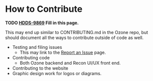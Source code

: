 # How to Contribute

**TODO [HDDS-9869](https://issues.apache.org/jira/browse/HDDS-9869) Fill in this page.**

This may end up similar to CONTRIBUTING.md in the Ozone repo, but should document all the ways to contribute outside of code as well.
- Testing and filing issues
    - This may link to the [Report an Issue](report-an-issue) page.
- Contributing code
    - Both Ozone backend and Recon UI/UX front end.
- Contributing to the website
- Graphic design work for logos or diagrams.
